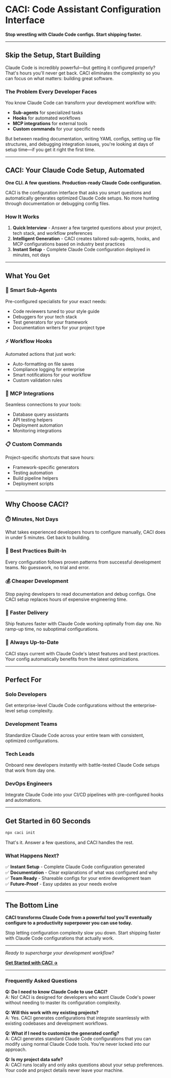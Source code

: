# CACI: Code Assistant Configuration Interface

**Stop wrestling with Claude Code configs. Start shipping faster.**

---

## Skip the Setup, Start Building

Claude Code is incredibly powerful—but getting it configured properly? That's hours you'll never get back. CACI eliminates the complexity so you can focus on what matters: building great software.

### The Problem Every Developer Faces

You know Claude Code can transform your development workflow with:
- **Sub-agents** for specialized tasks
- **Hooks** for automated workflows  
- **MCP integrations** for external tools
- **Custom commands** for your specific needs

But between reading documentation, writing YAML configs, setting up file structures, and debugging integration issues, you're looking at days of setup time—if you get it right the first time.

---

## CACI: Your Claude Code Setup, Automated

**One CLI. A few questions. Production-ready Claude Code configuration.**

CACI is the configuration interface that asks you smart questions and automatically generates optimized Claude Code setups. No more hunting through documentation or debugging config files.

### How It Works

1. **Quick Interview** - Answer a few targeted questions about your project, tech stack, and workflow preferences
2. **Intelligent Generation** - CACI creates tailored sub-agents, hooks, and MCP configurations based on industry best practices
3. **Instant Setup** - Complete Claude Code configuration deployed in minutes, not days

---

## What You Get

### 🤖 **Smart Sub-Agents**
Pre-configured specialists for your exact needs:
- Code reviewers tuned to your style guide
- Debuggers for your tech stack
- Test generators for your framework
- Documentation writers for your project type

### ⚡ **Workflow Hooks** 
Automated actions that just work:
- Auto-formatting on file saves
- Compliance logging for enterprise
- Smart notifications for your workflow
- Custom validation rules

### 🔧 **MCP Integrations**
Seamless connections to your tools:
- Database query assistants
- API testing helpers  
- Deployment automation
- Monitoring integrations

### 📋 **Custom Commands**
Project-specific shortcuts that save hours:
- Framework-specific generators
- Testing automation
- Build pipeline helpers
- Deployment scripts

---

## Why Choose CACI?

### ⏱️ **Minutes, Not Days**
What takes experienced developers hours to configure manually, CACI does in under 5 minutes. Get back to building.

### 🎯 **Best Practices Built-In**
Every configuration follows proven patterns from successful development teams. No guesswork, no trial and error.

### 💰 **Cheaper Development**
Stop paying developers to read documentation and debug configs. One CACI setup replaces hours of expensive engineering time.

### 🚀 **Faster Delivery**
Ship features faster with Claude Code working optimally from day one. No ramp-up time, no suboptimal configurations.

### 🔄 **Always Up-to-Date**
CACI stays current with Claude Code's latest features and best practices. Your config automatically benefits from the latest optimizations.

---

## Perfect For

### **Solo Developers**
Get enterprise-level Claude Code configurations without the enterprise-level setup complexity.

### **Development Teams** 
Standardize Claude Code across your entire team with consistent, optimized configurations.

### **Tech Leads**
Onboard new developers instantly with battle-tested Claude Code setups that work from day one.

### **DevOps Engineers**
Integrate Claude Code into your CI/CD pipelines with pre-configured hooks and automations.

---

## Get Started in 60 Seconds

```bash
npx caci init
```

That's it. Answer a few questions, and CACI handles the rest.

### What Happens Next?

✅ **Instant Setup** - Complete Claude Code configuration generated  
✅ **Documentation** - Clear explanations of what was configured and why  
✅ **Team Ready** - Shareable configs for your entire development team  
✅ **Future-Proof** - Easy updates as your needs evolve  

---

## The Bottom Line

**CACI transforms Claude Code from a powerful tool you'll eventually configure to a productivity superpower you can use today.**

Stop letting configuration complexity slow you down. Start shipping faster with Claude Code configurations that actually work.

---

*Ready to supercharge your development workflow?*

**[Get Started with CACI →](#)**

---

### Frequently Asked Questions

**Q: Do I need to know Claude Code to use CACI?**  
A: No! CACI is designed for developers who want Claude Code's power without needing to master its configuration complexity.

**Q: Will this work with my existing projects?**  
A: Yes. CACI generates configurations that integrate seamlessly with existing codebases and development workflows.

**Q: What if I need to customize the generated config?**  
A: CACI generates standard Claude Code configurations that you can modify using normal Claude Code tools. You're never locked into our approach.

**Q: Is my project data safe?**  
A: CACI runs locally and only asks questions about your setup preferences. Your code and project details never leave your machine.